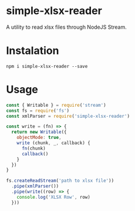 
# simple-xlsx-reader
A utility to read xlsx files through NodeJS Stream.

# Instalation

```
npm i simple-xlsx-reader --save
```

# Usage

```javascript
const { Writable } = require('stream')
const fs = require('fs')
const xmlParser = require('simple-xlsx-reader')

const write = (fn) => {
  return new Writable({
    objectMode: true,
    write (chunk, _, callback) {
      fn(chunk)
      callback()
    }
  })
}

fs.createReadStream('path to xlsx file'))
  .pipe(xmlParser())
  .pipe(write((row) => {
    console.log('XLSX Row', row)
  }))
```